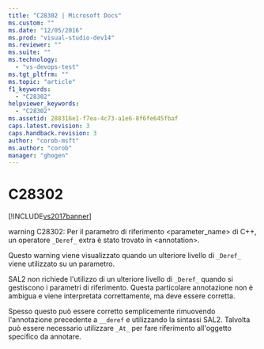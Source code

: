 ```yaml
---
title: "C28302 | Microsoft Docs"
ms.custom: ""
ms.date: "12/05/2016"
ms.prod: "visual-studio-dev14"
ms.reviewer: ""
ms.suite: ""
ms.technology: 
  - "vs-devops-test"
ms.tgt_pltfrm: ""
ms.topic: "article"
f1_keywords: 
  - "C28302"
helpviewer_keywords: 
  - "C28302"
ms.assetid: 288316e1-f7ea-4c73-a1e6-8f6fe645fbaf
caps.latest.revision: 3
caps.handback.revision: 3
author: "corob-msft"
ms.author: "corob"
manager: "ghogen"
---
```

# C28302
[!INCLUDE[vs2017banner](../code-quality/includes/vs2017banner.md)]

warning C28302: Per il parametro di riferimento \<parameter\_name\> di C\+\+, un operatore `_Deref_` extra è stato trovato in \<annotation\>.  
  
 Questo warning viene visualizzato quando un ulteriore livello di `_Deref_` viene utilizzato su un parametro.  
  
 SAL2 non richiede l'utilizzo di un ulteriore livello di `_Deref_` quando si gestiscono i parametri di riferimento.  Questa particolare annotazione non è ambigua e viene interpretata correttamente, ma deve essere corretta.  
  
 Spesso questo può essere corretto semplicemente rimuovendo l'annotazione precedente a `__deref` e utilizzando la sintassi SAL2.  Talvolta può essere necessario utilizzare `_At_` per fare riferimento all'oggetto specifico da annotare.
